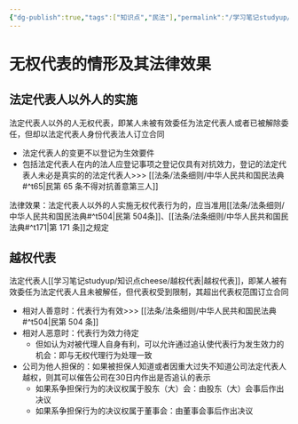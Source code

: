```yaml
---
{"dg-publish":true,"tags":["知识点","民法"],"permalink":"/学习笔记studyup/知识点cheese/无权代表/","dgPassFrontmatter":true,"created":"2024-09-16T10:51:35.122+08:00","updated":"2024-10-25T12:32:09.403+08:00"}
---
```


# 无权代表的情形及其法律效果
## 法定代表人以外人的实施
法定代表人以外的人无权代表，即某人未被有效委任为法定代表人或者已被解除委任，但却以法定代表人身份代表法人订立合同
- 法定代表人的变更不以登记为生效要件
- 包括法定代表人在内的法人应登记事项之登记仅具有对抗效力，登记的法定代表人未必是真实的的法定代表人>>> [[法条/法条细则/中华人民共和国民法典#^t65\|民第 65 条不得对抗善意第三人]]

法律效果：法定代表人以外的人实施无权代表行为的，应当准用[[法条/法条细则/中华人民共和国民法典#^t504\|民第 504条]]、[[法条/法条细则/中华人民共和国民法典#^t171\|第 171 条]]之规定
## 越权代表
法定代表人[[学习笔记studyup/知识点cheese/越权代表\|越权代表]]，即某人被有效委任为法定代表人且未被解任，但代表权受到限制，其超出代表权范围订立合同
- 相对人善意时：代表行为有效>>> [[法条/法条细则/中华人民共和国民法典#^t504\|民第 504 条]]
- 相对人恶意时：代表行为效力待定
	- 但如认为对被代理人自身有利，可以允许通过追认使代表行为发生效力的机会：即与无权代理行为处理一致
- 公司为他人担保的：如果被担保人知道或者因重大过失不知道公司法定代表人越权，则其可以催告公司在30日内作出是否追认的表示
	- 如果系争担保行为的决议权属于股东（大）会：由股东（大）会事后作出决议
	- 如果系争担保行为的决议权属于董事会：由董事会事后作出决议
